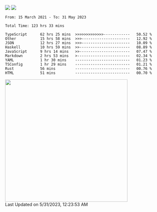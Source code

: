 <div>
  <img src="https://github-readme-stats.vercel.app/api?username=naporin0624&count_private=true&show_icons=true" />
  <img src="https://github-readme-stats.vercel.app/api/top-langs/?username=naporin0624&layout=compact&hide=css" />
  <!--START_SECTION:waka-->

```text
From: 15 March 2021 - To: 31 May 2023

Total Time: 123 hrs 33 mins

TypeScript      62 hrs 25 mins  >>>>>>>>>>>>>------------   50.52 %
Other           15 hrs 58 mins  >>>----------------------   12.92 %
JSON            12 hrs 27 mins  >>>----------------------   10.09 %
Haskell         10 hrs 59 mins  >>-----------------------   08.89 %
JavaScript      9 hrs 14 mins   >>-----------------------   07.47 %
Markdown        2 hrs 53 mins   >------------------------   02.34 %
YAML            1 hr 30 mins    -------------------------   01.23 %
TSConfig        1 hr 29 mins    -------------------------   01.21 %
Rust            56 mins         -------------------------   00.76 %
HTML            51 mins         -------------------------   00.70 %
```

<!--END_SECTION:waka-->
  
  <!--START_SECTION:lapras-card-->
<a href="https://lapras.com/public/CDQE7TF" target="_blank" rel="noopener noreferrer"><img src="https://lapras-card-generator.vercel.app/api/svg?e=3.56&b=3.48&i=3.5&b1=%23232323&b2=%236d6d6d&i1=%23212121&i2=%23818181&l=ja" width="400" ></a>  
Last Updated on 5/31/2023, 12:23:53 AM
<!--END_SECTION:lapras-card-->
</div>
